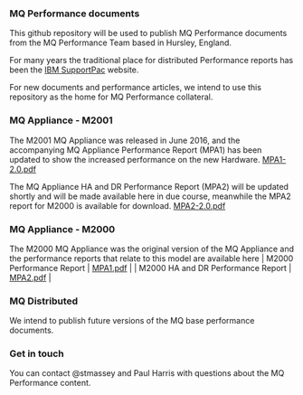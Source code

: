 ### MQ Performance documents

This github repository will be used to publish MQ Performance documents from the MQ Performance Team based in Hursley, England.

For many years the traditional place for distributed Performance reports has been the [IBM SupportPac](http://www-01.ibm.com/support/docview.wss?uid=swg27007150) website. 

For new documents and performance articles, we intend to use this repository as the home for MQ Performance collateral.

### MQ Appliance - M2001

The M2001 MQ Appliance was released in June 2016, and the accompanying MQ Appliance Performance Report (MPA1) has been updated to show the increased performance on the new Hardware. [MPA1-2.0.pdf](./MPA1-2.0.pdf)

The MQ Appliance HA and DR Performance Report (MPA2) will be updated shortly and will be made available here in due course, meanwhile the MPA2 report for M2000 is available for download. [MPA2-2.0.pdf](./MPA2-2.0.pdf)

### MQ Appliance - M2000

The M2000 MQ Appliance was the original version of the MQ Appliance and the performance reports that relate to this model are available here
| M2000 Performance Report | [MPA1.pdf](./MPA1.pdf) |
| M2000 HA and DR Performance Report | [MPA2.pdf](./MPA2.pdf) |

### MQ Distributed

We intend to publish future versions of the MQ base performance documents.

### Get in touch
You can contact @stmassey and Paul Harris with questions about the MQ Performance content.

